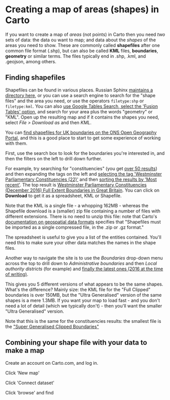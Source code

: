 # Creating a map of areas (shapes) in Carto

If you want to create a map of *areas* (not points) in Carto then you need *two* sets of data: the data ou want to map; and data about the *shapes* of the areas you need to show. These are commonly called **shapefiles** after one common file format (.shp), but can also be called **KML** files, **boundaries**, **geometry** or similar terms. The files typically end in .shp, .kml, and .geojson, among others.

## Finding shapefiles

Shapefiles can be found in various places. Russian Sphinx [maintains a directory here](https://russiansphinx.blogspot.co.uk/2014/11/shape-file-directory.html), or you can use a search engine to search for the "shape files" and the area you need, or use the operators `filetype:shp` or `filetype:kml`. You can also [use Google Tables Search, select the 'Fusion Tables' option](https://research.google.com/tables?corpus=fusion&ei=c3gJWoWeConUpAP8zISYDQ), and search for your area plus the words "geometry" or "KML". Open up the resulting map and if it contains the shapes you need, select *File > Download as* and then *KML*.

You can [find shapefiles for UK boundaries on the ONS Open Geography Portal](http://geoportal.statistics.gov.uk/datasets?q=Latest_Boundaries), and this is a good place to start to get some experience of working with them.

First,   use the search box to look for the boundaries you're interested in, and then the filters on the left to drill down further.

For example, try searching for "constituencies" (you get [over 50 results](http://geoportal.statistics.gov.uk/datasets?q=constituencies&sort=name)) and then expanding the tags on the left and [selecting the tag 'Westminster Parliamentary Constituencies (22)'](http://geoportal.statistics.gov.uk/datasets?q=constituencies&sort=name&t=westminster%20parliamentary%20constituencies) and then [sorting the results by 'Most recent'](http://geoportal.statistics.gov.uk/datasets?q=constituencies&sort=-updatedAt&t=westminster%20parliamentary%20constituencies). The top result is [Westminster Parliamentary Constituencies (December 2016) Full Extent Boundaries in Great Britain](http://geoportal.statistics.gov.uk/datasets/westminster-parliamentary-constituencies-december-2016-full-extent-boundaries-in-great-britain). You can click on **Download** to get it as a spreadsheet, KML or Shapefile.

Note that the KML is a single file - a whopping 162MB - whereas the Shapefile download is a (smaller) zip file containing a number of files with different extensions. There is no need to unzip this file: note that Carto's [documentation on geospatial data formats](https://carto.com/docs/carto-engine/import-api/importing-geospatial-data/#supported-geospatial-data-formats) specifies that "Shapefiles must be imported as a single compressed file, in the .zip or .gz format."

The spreadsheet is useful to give you a list of the entities contained. You'll need this to make sure your other data matches the names in the shape files.

Another way to navigate the site is to use the *Boundaries* drop-down menu across the top to drill down to *Administrative boundaries* and then *Local authority districts* (for example) and [finally the latest ones (2016 at the time of writing)](http://geoportal.statistics.gov.uk/datasets?q=LAD%20Boundaries%202016&sort=name).

This gives you 5 different versions of what appears to be the same shapes. What's the difference? Mainly size: the KML file for the "Full Clipped" boundaries is over 150MB, but the "Ultra Generalised" version of the same shapes is a mere 1.3MB. If you want your map to load fast - and you don't need a lot of detail (which we typically don't) - then you'll want the smaller "Ultra Generalised" version.

Note that this is the same for the constituencies results: the smallest file is the ["Super Generalised Clipped Boundaries"](http://geoportal.statistics.gov.uk/datasets/westminster-parliamentary-constituencies-december-2014-super-generalised-clipped-boundaries-in-great-britain)

## Combining your shape file with your data to make a map

Create an account on Carto.com, and log in.

Click 'New map'

Click 'Connect dataset'

Click 'browse' and find
